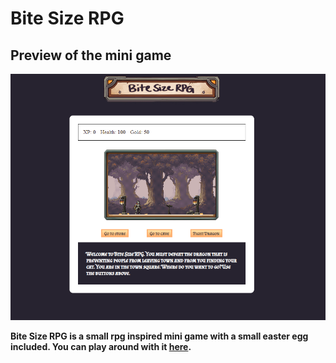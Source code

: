 # Bite Size RPG

## Preview of the mini game
![Bite Size RPG Screencap](assets/rpgSnapshot.PNG) 

**Bite Size RPG is a small rpg inspired mini game with a small easter egg included. You can play around with it [here](https://alexandria-lukachi-le.github.io/bite-size-rpg/).**